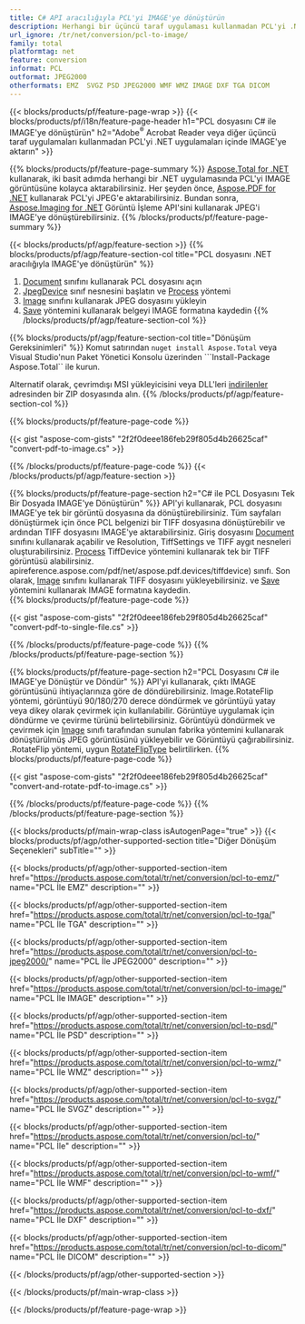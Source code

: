 ```yaml
---
title: C# API aracılığıyla PCL'yi IMAGE'ye dönüştürün
description: Herhangi bir üçüncü taraf uygulaması kullanmadan PCL'yi .NET uygulamalarınızda IMAGE'ye aktarın
url_ignore: /tr/net/conversion/pcl-to-image/
family: total
platformtag: net
feature: conversion
informat: PCL
outformat: JPEG2000
otherformats: EMZ  SVGZ PSD JPEG2000 WMF WMZ IMAGE DXF TGA DICOM
---
```

{{< blocks/products/pf/feature-page-wrap >}}
{{< blocks/products/pf/i18n/feature-page-header h1="PCL dosyasını C# ile IMAGE'ye dönüştürün" h2="Adobe<sup>&reg;</sup> Acrobat Reader veya diğer üçüncü taraf uygulamaları kullanmadan PCL'yi .NET uygulamaları içinde IMAGE'ye aktarın" >}}

{{% blocks/products/pf/feature-page-summary %}}
[Aspose.Total for .NET](https://products.aspose.com/total/net/) kullanarak, iki basit adımda herhangi bir .NET uygulamasında PCL'yi IMAGE görüntüsüne kolayca aktarabilirsiniz. Her şeyden önce, [Aspose.PDF for .NET](https://products.aspose.com/pdf/net/) kullanarak PCL'yi JPEG'e aktarabilirsiniz. Bundan sonra, [Aspose.Imaging for .NET](https://products.aspose.com/imaging/net/) Görüntü İşleme API'sini kullanarak JPEG'i IMAGE'ye dönüştürebilirsiniz.
{{% /blocks/products/pf/feature-page-summary  %}}

{{< blocks/products/pf/agp/feature-section >}}
{{% blocks/products/pf/agp/feature-section-col title="PCL dosyasını .NET aracılığıyla IMAGE'ye dönüştürün" %}}
1. [Document](https://apireference.aspose.com/pdf/net/aspose.pdf/document) sınıfını kullanarak PCL dosyasını açın
2. [JpegDevice](https://apireference.aspose.com/pdf/net/aspose.pdf.devices/jpegdevice) sınıf nesnesini başlatın ve [Process](https://apireference.aspose.com/pdf/net/aspose.pdf.devices.pagedevice/process/methods/1) yöntemi
3. [Image](https://apireference.aspose.com/imaging/net/aspose.imaging/image) sınıfını kullanarak JPEG dosyasını yükleyin
4. [Save](https://apireference.aspose.com/imaging/net/aspose.imaging.image/save/methods/4) yöntemini kullanarak belgeyi IMAGE formatına kaydedin
{{% /blocks/products/pf/agp/feature-section-col %}}

{{% blocks/products/pf/agp/feature-section-col title="Dönüşüm Gereksinimleri" %}}
Komut satırından ```nuget install Aspose.Total``` veya Visual Studio'nun Paket Yönetici Konsolu üzerinden ```Install-Package Aspose.Total`` ile kurun.

Alternatif olarak, çevrimdışı MSI yükleyicisini veya DLL'leri [indirilenler](https://downloads.aspose.com/total/net) adresinden bir ZIP dosyasında alın.
{{% /blocks/products/pf/agp/feature-section-col %}}

{{% blocks/products/pf/feature-page-code %}}

{{< gist "aspose-com-gists" "2f2f0deee186feb29f805d4b26625caf" "convert-pdf-to-image.cs" >}}


{{% /blocks/products/pf/feature-page-code %}}
{{< /blocks/products/pf/agp/feature-section >}}

{{% blocks/products/pf/feature-page-section  h2="C# ile PCL Dosyasını Tek Bir Dosyada IMAGE'ye Dönüştürün" %}}
API'yi kullanarak, PCL dosyasını IMAGE'ye tek bir görüntü dosyasına da dönüştürebilirsiniz. Tüm sayfaları dönüştürmek için önce PCL belgenizi bir TIFF dosyasına dönüştürebilir ve ardından TIFF dosyasını IMAGE'ye aktarabilirsiniz. Giriş dosyasını [Document](https://apireference.aspose.com/pdf/net/aspose.pdf/document) sınıfını kullanarak açabilir ve Resolution, TiffSettings ve TIFF aygıt nesneleri oluşturabilirsiniz. [Process](https://apireference.aspose.com/pdf/net/aspose.pdf.devices.documentdevice/process/methods/3) TiffDevice yöntemini kullanarak tek bir TIFF görüntüsü alabilirsiniz. apireference.aspose.com/pdf/net/aspose.pdf.devices/tiffdevice) sınıfı. Son olarak, [Image](https://apireference.aspose.com/imaging/net/aspose.imaging/image) sınıfını kullanarak TIFF dosyasını yükleyebilirsiniz.
ve [Save](https://apireference.aspose.com/imaging/net/aspose.imaging.image/save/methods/4) yöntemini kullanarak IMAGE formatına kaydedin.  
{{% blocks/products/pf/feature-page-code %}}

{{< gist "aspose-com-gists" "2f2f0deee186feb29f805d4b26625caf" "convert-pdf-to-single-file.cs" >}}

{{% /blocks/products/pf/feature-page-code  %}}
{{% /blocks/products/pf/feature-page-section %}}

{{% blocks/products/pf/feature-page-section  h2="PCL Dosyasını C# ile IMAGE'ye Dönüştür ve Döndür" %}}
API'yi kullanarak, çıktı IMAGE görüntüsünü ihtiyaçlarınıza göre de döndürebilirsiniz. Image.RotateFlip yöntemi, görüntüyü 90/180/270 derece döndürmek ve görüntüyü yatay veya dikey olarak çevirmek için kullanılabilir. Görüntüye uygulamak için döndürme ve çevirme türünü belirtebilirsiniz. Görüntüyü döndürmek ve çevirmek için [Image](https://apireference.aspose.com/imaging/net/aspose.imaging/image) sınıfı tarafından sunulan fabrika yöntemini kullanarak dönüştürülmüş JPEG görüntüsünü yükleyebilir ve Görüntüyü çağırabilirsiniz. .RotateFlip yöntemi, uygun [RotateFlipType](https://apireference.aspose.com/imaging/net/aspose.imaging/rotatefliptype) belirtilirken. 
{{% blocks/products/pf/feature-page-code %}}

{{< gist "aspose-com-gists" "2f2f0deee186feb29f805d4b26625caf" "convert-and-rotate-pdf-to-image.cs" >}}

{{% /blocks/products/pf/feature-page-code  %}}
{{% /blocks/products/pf/feature-page-section %}}

{{< blocks/products/pf/main-wrap-class isAutogenPage="true" >}}
{{< blocks/products/pf/agp/other-supported-section title="Diğer Dönüşüm Seçenekleri" subTitle="" >}}

{{< blocks/products/pf/agp/other-supported-section-item href="https://products.aspose.com/total/tr/net/conversion/pcl-to-emz/" name="PCL İle EMZ" description="" >}}

{{< blocks/products/pf/agp/other-supported-section-item href="https://products.aspose.com/total/tr/net/conversion/pcl-to-tga/" name="PCL İle TGA" description="" >}}

{{< blocks/products/pf/agp/other-supported-section-item href="https://products.aspose.com/total/tr/net/conversion/pcl-to-jpeg2000/" name="PCL İle JPEG2000" description="" >}}

{{< blocks/products/pf/agp/other-supported-section-item href="https://products.aspose.com/total/tr/net/conversion/pcl-to-image/" name="PCL İle IMAGE" description="" >}}

{{< blocks/products/pf/agp/other-supported-section-item href="https://products.aspose.com/total/tr/net/conversion/pcl-to-psd/" name="PCL İle PSD" description="" >}}

{{< blocks/products/pf/agp/other-supported-section-item href="https://products.aspose.com/total/tr/net/conversion/pcl-to-wmz/" name="PCL İle WMZ" description="" >}}

{{< blocks/products/pf/agp/other-supported-section-item href="https://products.aspose.com/total/tr/net/conversion/pcl-to-svgz/" name="PCL İle SVGZ" description="" >}}

{{< blocks/products/pf/agp/other-supported-section-item href="https://products.aspose.com/total/tr/net/conversion/pcl-to/" name="PCL İle" description="" >}}

{{< blocks/products/pf/agp/other-supported-section-item href="https://products.aspose.com/total/tr/net/conversion/pcl-to-wmf/" name="PCL İle WMF" description="" >}}

{{< blocks/products/pf/agp/other-supported-section-item href="https://products.aspose.com/total/tr/net/conversion/pcl-to-dxf/" name="PCL İle DXF" description="" >}}

{{< blocks/products/pf/agp/other-supported-section-item href="https://products.aspose.com/total/tr/net/conversion/pcl-to-dicom/" name="PCL İle DICOM" description="" >}}



{{< /blocks/products/pf/agp/other-supported-section >}}

{{< /blocks/products/pf/main-wrap-class >}}

{{< /blocks/products/pf/feature-page-wrap >}}